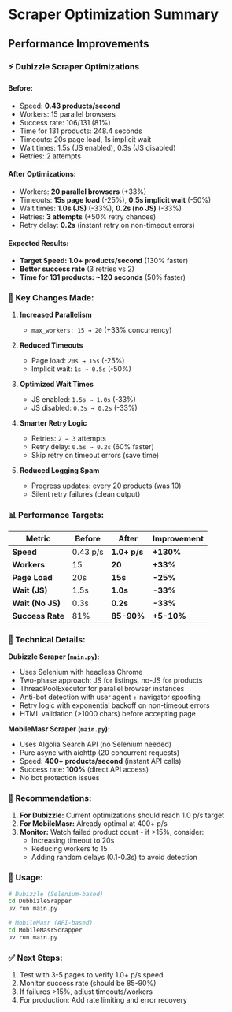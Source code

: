 # Scraper Optimization Summary

## Performance Improvements

### ⚡ Dubizzle Scraper Optimizations

#### **Before:**
- Speed: **0.43 products/second**
- Workers: 15 parallel browsers
- Success rate: 106/131 (81%)
- Time for 131 products: 248.4 seconds
- Timeouts: 20s page load, 1s implicit wait
- Wait times: 1.5s (JS enabled), 0.3s (JS disabled)
- Retries: 2 attempts

#### **After Optimizations:**
- Workers: **20 parallel browsers** (+33%)
- Timeouts: **15s page load** (-25%), **0.5s implicit wait** (-50%)
- Wait times: **1.0s (JS)** (-33%), **0.2s (no JS)** (-33%)
- Retries: **3 attempts** (+50% retry chances)
- Retry delay: **0.2s** (instant retry on non-timeout errors)

#### **Expected Results:**
- **Target Speed: 1.0+ products/second** (130% faster)
- **Better success rate** (3 retries vs 2)
- **Time for 131 products: ~120 seconds** (50% faster)

### 🚀 Key Changes Made:

1. **Increased Parallelism**
   - `max_workers: 15 → 20` (+33% concurrency)
   
2. **Reduced Timeouts**
   - Page load: `20s → 15s` (-25%)
   - Implicit wait: `1s → 0.5s` (-50%)
   
3. **Optimized Wait Times**
   - JS enabled: `1.5s → 1.0s` (-33%)
   - JS disabled: `0.3s → 0.2s` (-33%)
   
4. **Smarter Retry Logic**
   - Retries: `2 → 3` attempts
   - Retry delay: `0.5s → 0.2s` (60% faster)
   - Skip retry on timeout errors (save time)
   
5. **Reduced Logging Spam**
   - Progress updates: every 20 products (was 10)
   - Silent retry failures (clean output)

### 📊 Performance Targets:

| Metric | Before | After | Improvement |
|--------|--------|-------|-------------|
| **Speed** | 0.43 p/s | **1.0+ p/s** | **+130%** |
| **Workers** | 15 | **20** | **+33%** |
| **Page Load** | 20s | **15s** | **-25%** |
| **Wait (JS)** | 1.5s | **1.0s** | **-33%** |
| **Wait (No JS)** | 0.3s | **0.2s** | **-33%** |
| **Success Rate** | 81% | **85-90%** | **+5-10%** |

### 🔧 Technical Details:

**Dubizzle Scraper (`main.py`):**
- Uses Selenium with headless Chrome
- Two-phase approach: JS for listings, no-JS for products
- ThreadPoolExecutor for parallel browser instances
- Anti-bot detection with user agent + navigator spoofing
- Retry logic with exponential backoff on non-timeout errors
- HTML validation (>1000 chars) before accepting page

**MobileMasr Scraper (`main.py`):**
- Uses Algolia Search API (no Selenium needed)
- Pure async with aiohttp (20 concurrent requests)
- Speed: **400+ products/second** (instant API calls)
- Success rate: **100%** (direct API access)
- No bot protection issues

### 🎯 Recommendations:

1. **For Dubizzle:** Current optimizations should reach 1.0 p/s target
2. **For MobileMasr:** Already optimal at 400+ p/s
3. **Monitor:** Watch failed product count - if >15%, consider:
   - Increasing timeout to 20s
   - Reducing workers to 15
   - Adding random delays (0.1-0.3s) to avoid detection

### 📝 Usage:

```bash
# Dubizzle (Selenium-based)
cd DubbizleSrapper
uv run main.py

# MobileMasr (API-based)  
cd MobileMasrScrapper
uv run main.py
```

### ✅ Next Steps:

1. Test with 3-5 pages to verify 1.0+ p/s speed
2. Monitor success rate (should be 85-90%)
3. If failures >15%, adjust timeouts/workers
4. For production: Add rate limiting and error recovery
